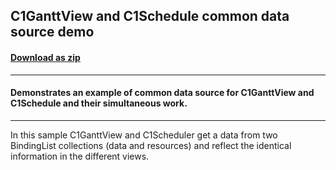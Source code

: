 ## C1GanttView and C1Schedule common data source demo
#### [Download as zip](https://grapecity.github.io/DownGit/#/home?url=https://github.com/GrapeCity/ComponentOne-WinForms-Samples/tree/master/NetFramework\GanttView\CS\GanttViewScheduler)
____
#### Demonstrates an example of common data source for C1GanttView and C1Schedule and their simultaneous work.
____
In this sample C1GanttView and C1Scheduler get a data from two BindingList collections (data and resources) and reflect the identical information in the different views.
